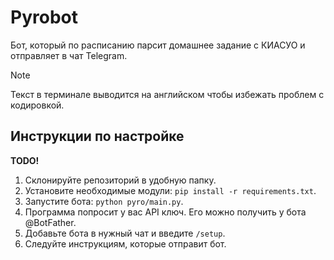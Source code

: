 # Pyrobot
Бот, который по расписанию парсит домашнее задание с КИАСУО и отправляет в чат Telegram.

> [!NOTE]
> Текст в терминале выводится на английском чтобы избежать проблем с кодировкой.

## Инструкции по настройке
**TODO!**
1. Склонируйте репозиторий в удобную папку.
2. Установите необходимые модули: `pip install -r requirements.txt`.
3. Запустите бота: `python pyro/main.py`.
4. Программа попросит у вас API ключ. Его можно получить у бота @BotFather.
5. Добавьте бота в нужный чат и введите `/setup`.
6. Следуйте инструкциям, которые отправит бот.